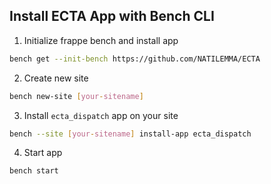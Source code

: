 ## Install ECTA App with Bench CLI

1. Initialize frappe bench and install app
```bash
bench get --init-bench https://github.com/NATILEMMA/ECTA
```
2. Create new site 

```bash
bench new-site [your-sitename]
```
3. Install `ecta_dispatch` app on your site
```bash 
bench --site [your-sitename] install-app ecta_dispatch
```
4. Start app
```bash
bench start
```

